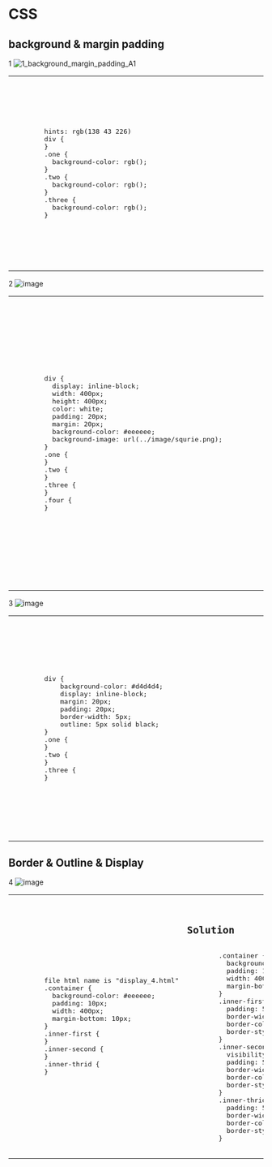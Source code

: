 # CSS
## background & margin padding
<!--
<table>
  <tr>
    <td>
      <pre>                                                                                                                                  
      </pre>
    </td>
    <td>
      <pre>
        <h2>Solution</h2>
      </pre>
    </td>
  </tr>
</table>
-->
1
![1_background_margin_padding_A1](https://user-images.githubusercontent.com/93032154/196811681-23a26fb6-4b20-467f-92e0-c812abe8c264.png)
<table>
  <tr>
    <td>
      <pre>                                                                                                                                  
        hints: rgb(138 43 226)
        div {                                                                                  
        }
        .one {
          background-color: rgb();
        }
        .two {
          background-color: rgb();
        }
        .three {
          background-color: rgb();
        }
      </pre>
    </td>
    <td>
      <pre>
        <h2>Solution</h2>
        div {                                                                                  
          width:500px;
          margin:auto;
          padding:20px;
          margin-bottom: 20px;
          color: white;
        }
        .one {
          background-color: rgb(138 43 226);
        }
        .two {
          background-color: rgb(138 43 226 / 50%);
        }
        .three {
          background-color: rgb(138 43 226/ 0.1);
        }
      </pre>
    </td>
  </tr>
</table>

2
![image](https://user-images.githubusercontent.com/93032154/196816919-dc33ee99-577f-41b6-afc4-6c84a820d930.png)
<table>
  <tr>
    <td>
      <pre>                                                                                                                                  
        div {                                                                         
          display: inline-block;
          width: 400px; 
          height: 400px;
          color: white; 
          padding: 20px;
          margin: 20px; 
          background-color: #eeeeee;
          background-image: url(../image/squrie.png);
        }
        .one {
        }
        .two {
        }
        .three {
        } 
        .four {
        }
      </pre>
    </td>
    <td>
      <pre>
        <h2>Solution</h2>
        div {                                                                         
          display: inline-block;
          width: 400px; 
          height: 400px;
          color: white; 
          padding: 20px;
          margin:20px; 
          background-color: #eeeeee;
          background-image: url(../image/squrie.png);
        }
        .one {
          background-repeat: no-repeat;
          background-size: 80% 80%; 
        }
        .two {
          background-repeat: repeat-y; 
          background-position: right;
          background-size: 80%; 
        }
        .three {
          background-repeat: repeat-x; 
          background-position: bottom;
          background-size: 80%; 
        } 
        .four {
          background-repeat: no-repeat;
          background-size: 50% 50%;
          background-position: bottom right; 
        }
      </pre>
    </td>
  </tr>
</table>

3
![image](https://user-images.githubusercontent.com/93032154/196821223-37ca5344-5016-4120-aefc-c666803d7b9d.png)
<table>
  <tr>
    <td>
      <pre>                                                                                                                                  
        div {                                                                          
            background-color: #d4d4d4;
            display: inline-block; 
            margin: 20px;
            padding: 20px;
            border-width: 5px;
            outline: 5px solid black;
        }
        .one { 
        }
        .two {
        }
        .three {
        }
      </pre>
    </td>
    <td>
      <pre>
        <h2>Solution</h2>
        div {
          background-color: #d4d4d4;
          display: inline-block; 
          margin: 20px;
          padding: 20px;
          border-width: 5px;
          outline: 5px solid black;
        }
        .one {
          border-color: red;
          border-style: solid; 
        }
        .two {
          border-color: blue green;
          border-style: solid; 
        }
        .three {
          border-color:red green blue yellow; 
          border-style: dashed;
        }
      </pre>
    </td>
  </tr>
</table>

## Border & Outline & Display
4
![image](https://user-images.githubusercontent.com/93032154/196830510-3716abff-2fd9-4ccb-b652-fcfdc642c819.png)
<table>
  <tr>
    <td>
      <pre>   
        file html name is "display_4.html"
        .container {
          background-color: #eeeeee;
          padding: 10px;
          width: 400px; 
          margin-bottom: 10px;
        }
        .inner-first {
        }
        .inner-second {
        }
        .inner-thrid {
        }
      </pre>
    </td>
    <td>
      <pre>
        <h2>Solution</h2>
        .container {
          background-color: #eeeeee;
          padding: 10px;
          width: 400px; 
          margin-bottom: 10px;
        }
        .inner-first {
          padding: 5px;
          border-width: 4px; 
          border-color: white white white #e91e63;
          border-style: none none none solid;
        }
        .inner-second {
          visibility: hidden;
          padding: 5px;
          border-width: 4px; 
          border-color: white white white #4f28da;
          border-style: none none none solid;
        }
        .inner-thrid {
          padding: 5px;
          border-width: 4px; 
          border-color: white white white #009688;
          border-style: none none none solid;
        }
      </pre>
    </td>
  </tr>
</table>
 

   
